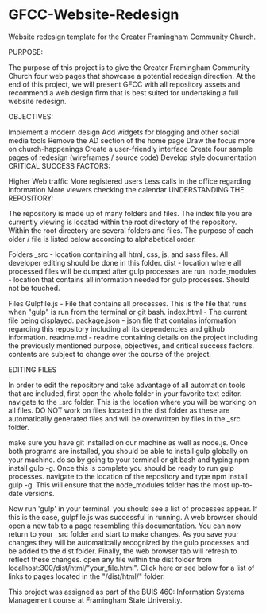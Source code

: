 # GFCC-Website-Redesign

Website redesign template for the Greater Framingham Community Church.

PURPOSE:

The purpose of this project is to give the Greater Framingham Community Church four web pages that showcase a potential redesign direction. At the end of this project, we will present GFCC with all repository assets and recommend a web design firm that is best suited for undertaking a full website redesign.

OBJECTIVES:

Implement a modern design
Add widgets for blogging and other social media tools
Remove the AD section of the home page
Draw the focus more on church-happenings Create a user-friendly interface
Create four sample pages of redesign (wireframes / source code)
Develop style documentation
CRITICAL SUCCESS FACTORS:

Higher Web traffic
More registered users
Less calls in the office regarding information
More viewers checking the calendar
UNDERSTANDING THE REPOSITORY:

The repository is made up of many folders and files. The index file you are currently viewing is located within the root directory of the repository. Within the root directory are several folders and files. The purpose of each older / file is listed below according to alphabetical order.

Folders
_src - location containing all html, css, js, and sass files. All developer editing should be done in this folder.
dist - location where all processed files will be dumped after gulp processes are run.
node_modules - location that contains all information needed for gulp processes. Should not be touched.

Files
Gulpfile.js - File that contains all processes. This is the file that runs when "gulp" is run from the terminal or git bash.
index.html - The current file being displayed.
package.json - json file that contains information regarding this repository including all its dependencies and github information.
readme.md - readme containing details on the project including the previously mentioned purpose, objectives, and critical success factors. contents are subject to change over the course of the project.

EDITING FILES

In order to edit the repository and take advantage of all automation tools that are included, first open the whole folder in your favorite text editor. navigate to the _src folder. This is the location where you will be working on all files. DO NOT work on files located in the dist folder as these are automatically generated files and will be overwritten by files in the _src folder.

make sure you have git installed on our machine as well as node.js. Once both programs are installed, you should be able to install gulp globally on your machine. do so by going to your terminal or git bash and typing npm install gulp -g. Once this is complete you should be ready to run gulp processes. navigate to the location of the repository and type npm install gulp -g. This will ensure that the node_modules folder has the most up-to-date versions.

Now run 'gulp' in your terminal. you should see a list of processes appear. If this is the case, gulpfile.js was successful in running. A web browser should open a new tab to a page resembling this documentation. You can now return to your _src folder and start to make changes. As you save your changes they will be automatically recognized by the gulp processes and be added to the dist folder. Finally, the web browser tab will refresh to reflect these changes. open any file within the dist folder from localhost:300/dist/html/"your_file.html". Click here or see below for a list of links to pages located in the "/dist/html/" folder.

This project was assigned as part of the BUIS 460: Information Systems Management course at Framingham State University.
